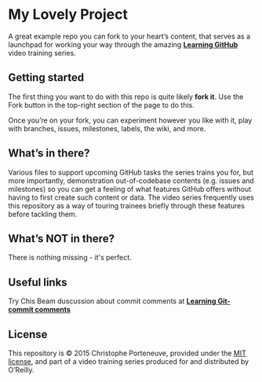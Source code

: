 My Lovely Project
=================

A great example repo you can fork to your heart’s content, that serves as a launchpad for working your way through the amazing **[Learning GitHub](http://shop.oreilly.com/category/videos/programming.do)** video training series.

## Getting started

The first thing you want to do with this repo is quite likely **fork it**.  Use the Fork button in the top-right section of the page to do this.

Once you’re on your fork, you can experiment however you like with it, play with branches, issues, milestones, labels, the wiki, and more.

## What’s in there?

Various files to support upcoming GitHub tasks the series trains you for, but more importantly, demonstration out-of-codebase contents (e.g. issues and milestones) so you can get a feeling of what features GitHub offers without having to first create such content or data.  The video series frequently uses this repository as a way of touring trainees briefly through these features before tackling them.

## What’s NOT in there?

There is nothing missing - it's perfect.

## Useful links

Try Chis Beam duscussion about commit comments at **[Learning Git-commit comments](https://chris.beams.io/posts/git-commit/)** 

## License

This repository is © 2015 Christophe Porteneuve, provided under the [MIT license](LICENSE), and part of a video training series produced for and distributed by O’Reilly.
